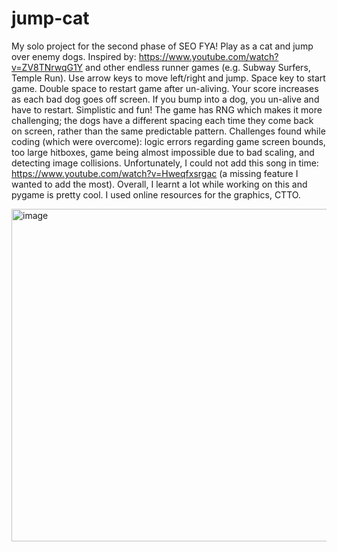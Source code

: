 # jump-cat
My solo project for the second phase of SEO FYA! Play as a cat and jump over enemy dogs. Inspired by: https://www.youtube.com/watch?v=ZV8TNrwqG1Y and other endless runner games (e.g. Subway Surfers, Temple Run). Use arrow keys to move left/right and jump. Space key to start game. Double space to restart game after un-aliving. Your score increases as each bad dog goes off screen. If you bump into a dog, you un-alive and have to restart. Simplistic and fun! The game has RNG which makes it more challenging; the dogs have a different spacing each time they come back on screen, rather than the same predictable pattern. Challenges found while coding (which were overcome): logic errors regarding game screen bounds, too large hitboxes, game being almost impossible due to bad scaling, and detecting image collisions. Unfortunately, I could not add this song in time: https://www.youtube.com/watch?v=Hweqfxsrgac (a missing feature I wanted to add the most). Overall, I learnt a lot while working on this and pygame is pretty cool. I used online resources for the graphics, CTTO.


<img width="640" height="532" alt="image" src="https://github.com/user-attachments/assets/fdafd8dc-8798-4372-8e44-177f7f388604" />

